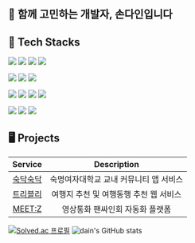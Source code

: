 ## 👋 함께 고민하는 개발자, 손다인입니다

## 🔧 Tech Stacks
<img src="https://img.shields.io/badge/java-00465B?style=for-the-badge&logo=openjdk&logoColor=white"> <img src="https://img.shields.io/badge/Spring-6DB33F?style=for-the-badge&logo=spring&logoColor=white"> <img src="https://img.shields.io/badge/spring boot-6DB33F?style=for-the-badge&logo=springboot&logoColor=white"> <img src="https://img.shields.io/badge/spring security-6DB33F?style=for-the-badge&logo=springsecurity&logoColor=white"> 

<img src="https://img.shields.io/badge/vue.js-4FC08D?style=for-the-badge&logo=vue.js&logoColor=white"> <img src="https://img.shields.io/badge/javascript-F7DF1E?style=for-the-badge&logo=javascript&logoColor=black"> <img src="https://img.shields.io/badge/html5-E34F26?style=for-the-badge&logo=html5&logoColor=white">

<img src="https://img.shields.io/badge/mysql-4479A1?style=for-the-badge&logo=mysql&logoColor=white"> <img src="https://img.shields.io/badge/postgresql-4169E1?style=for-the-badge&logo=postgresql&logoColor=white"> <img src="https://img.shields.io/badge/mariadb-003545?style=for-the-badge&logo=mariadb&logoColor=white"> <img src="https://img.shields.io/badge/redis-FF4438?style=for-the-badge&logo=redis&logoColor=white"> 

<img src="https://img.shields.io/badge/git-F05032?style=for-the-badge&logo=git&logoColor=white"> <img src="https://img.shields.io/badge/amazon ec2-FF9900?style=for-the-badge&logo=amazonec2&logoColor=white"> <img src="https://img.shields.io/badge/docker-2496ED?style=for-the-badge&logo=docker&logoColor=white">

## 🖥️ Projects
|Service|Description|
|:--:|:--:|
|[숙닥숙닥](https://github.com/Team-Nunetine/Sookdak-server)|숙명여자대학교 교내 커뮤니티 앱 서비스|
|[트리블리](https://github.com/Trively/Trively-server)|여행지 추천 및 여행동행 추천 웹 서비스|
|[MEET:Z](https://github.com/dain0826/MEET-Z)|영상통화 팬싸인회 자동화 플랫폼|

[![Solved.ac
프로필](http://mazassumnida.wtf/api/v2/generate_badge?boj=dain0826)](https://solved.ac/dain0826)   ![dain's GitHub stats](https://github-readme-stats.vercel.app/api?username=dain0826&show_icons=true&theme=transparent)
